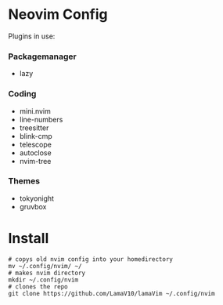 # Neovim Config 
Plugins in use:

### Packagemanager
- lazy

### Coding 
- mini.nvim
- line-numbers
- treesitter
- blink-cmp
- telescope
- autoclose
- nvim-tree

### Themes
- tokyonight
- gruvbox

# Install 
```
# copys old nvim config into your homedirectory
mv ~/.config/nvim/ ~/
# makes nvim directory
mkdir ~/.config/nvim
# clones the repo
git clone https://github.com/LamaV10/lamaVim ~/.config/nvim
```

